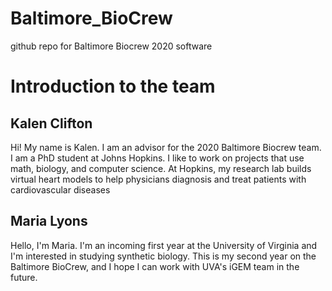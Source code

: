 # Baltimore_BioCrew
github repo for Baltimore Biocrew 2020 software

# Introduction to the team

## Kalen Clifton
Hi! My name is Kalen. I am an advisor for the 2020 Baltimore Biocrew team. I am a PhD student at Johns Hopkins. I like to work on projects that use math, biology, and computer science. At Hopkins, my research lab builds virtual heart models to help physicians diagnosis and treat patients with cardiovascular diseases

## Maria Lyons
Hello, I'm Maria. I'm an incoming first year at the University of Virginia and I'm interested in studying synthetic biology. This is my second year on the Baltimore BioCrew, and I hope I can work with UVA's iGEM team in the future.
